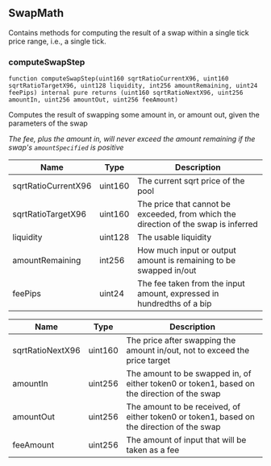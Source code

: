 
## SwapMath

Contains methods for computing the result of a swap within a single tick price range, i.e., a single tick.

### computeSwapStep

```solidity
function computeSwapStep(uint160 sqrtRatioCurrentX96, uint160 sqrtRatioTargetX96, uint128 liquidity, int256 amountRemaining, uint24 feePips) internal pure returns (uint160 sqrtRatioNextX96, uint256 amountIn, uint256 amountOut, uint256 feeAmount)
```

Computes the result of swapping some amount in, or amount out, given the parameters of the swap

_The fee, plus the amount in, will never exceed the amount remaining if the swap's `amountSpecified` is positive_

| Name | Type | Description |
| ---- | ---- | ----------- |
| sqrtRatioCurrentX96 | uint160 | The current sqrt price of the pool |
| sqrtRatioTargetX96 | uint160 | The price that cannot be exceeded, from which the direction of the swap is inferred |
| liquidity | uint128 | The usable liquidity |
| amountRemaining | int256 | How much input or output amount is remaining to be swapped in/out |
| feePips | uint24 | The fee taken from the input amount, expressed in hundredths of a bip |

| Name | Type | Description |
| ---- | ---- | ----------- |
| sqrtRatioNextX96 | uint160 | The price after swapping the amount in/out, not to exceed the price target |
| amountIn | uint256 | The amount to be swapped in, of either token0 or token1, based on the direction of the swap |
| amountOut | uint256 | The amount to be received, of either token0 or token1, based on the direction of the swap |
| feeAmount | uint256 | The amount of input that will be taken as a fee |

